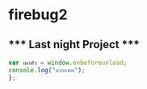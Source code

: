 # firebug2

*** Last night Project ***
---------------------------
```javascript
var เผาหัว = window.onbeforeunload;
console.log("ตายแพพ");
};
```
